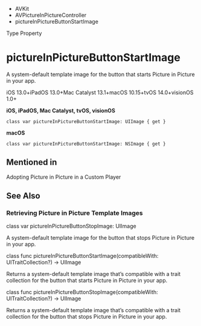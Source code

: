 

- AVKit
- AVPictureInPictureController
-  pictureInPictureButtonStartImage 

Type Property

# pictureInPictureButtonStartImage

A system-default template image for the button that starts Picture in Picture in your app.

iOS 13.0+iPadOS 13.0+Mac Catalyst 13.1+macOS 10.15+tvOS 14.0+visionOS 1.0+

**iOS, iPadOS, Mac Catalyst, tvOS, visionOS**

``` source
class var pictureInPictureButtonStartImage: UIImage { get }
```

**macOS**

``` source
class var pictureInPictureButtonStartImage: NSImage { get }
```

## Mentioned in 

Adopting Picture in Picture in a Custom Player

## See Also

### Retrieving Picture in Picture Template Images

class var pictureInPictureButtonStopImage: UIImage

A system-default template image for the button that stops Picture in Picture in your app.

class func pictureInPictureButtonStartImage(compatibleWith: UITraitCollection?) -> UIImage

Returns a system-default template image that’s compatible with a trait collection for the button that starts Picture in Picture in your app.

class func pictureInPictureButtonStopImage(compatibleWith: UITraitCollection?) -> UIImage

Returns a system-default template image that’s compatible with a trait collection for the button that stops Picture in Picture in your app.

